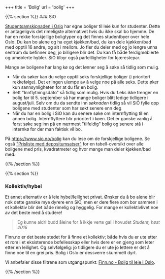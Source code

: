 +++
title = 'Bolig'
url = 'bolig'
+++

<div>
{{% section %}}
### SiO

[Studentsamskipnaden i Oslo](https://www.sio.no/bolig) har egne boliger til leie kun for studenter. Dette er antageligvis det rimeligste alternativet hvis du ikke skal bo hjemme. De har en rekke forskjellige boligtyper og det finnes studentbyer over hele Oslo. Du kan bo alene og ha eget kjøkken/bad, du kan dele kjøkken/bad med opptil 16 andre, og alt i mellom. Jo fler du deler med og jo lengre unna sentrum du befinner deg, jo billigere blir det. Du kan få både ferdigmøblerte og umøblerte hybler. SiO tilbyr også parleilligheter for kjærestepar.

Mange av boligene har lang kø og det lønner seg å søke så tidlig som mulig.

- Når du søker kan du velge opptil seks forskjellige boliger (i prioritert rekkefølge). Det er ingen ulempe av å velge noe på alle seks. Dette øker kun sannsynligheten for at du får en bolig.
- Sett "Innflytningsdato" så tidlig som mulig. Hvis du f.eks ikke trenger en bolig før til 5. september så har mange boliger blitt ledige tidligere i august/juli. Selv om du da sendte inn *søknaden* tidlig så vil SiO fylle opp boligene med studenter som har søkt senere enn deg.
- Når du har en bolig i SiO kan du senere søke om internflytting til en annen bolig. Internflyttere blir prioritert i køen. Det er ganske vanlig å først søke seg inn på en nærmest "tilfeldig" bolig og senere stå i internkø for der man faktisk vil bo.

På <https://www.sio.no/bolig> kan du lese om de forskjellige boligene. Se også ["Prisliste med depositumsatser"][sio-pris] for en tabell-oversikt over alle boligene med pris, kvadratmeter og hvor mange man deler kjøkken/bad med.

[sio-pris]: https://www.sio.no/bolig/husleie-og-kontrakt/_attachment/6686
{{% /section %}}

{{% section %}}
### Kollektiv/hybel

Et annet alternativ er å leie hybel/leilighet privat. Ønsker du å bo alene blir nok dette ganske mye dyrere enn SiO, men er dere flere som bor sammen i et kollektiv blir det både rimelig og hyggelig. For mange er kollektivlivet noe av det beste med å studere!

<div class="quote-list">
<blockquote>
Eg kunne aldri budd åleine for å ikkje verte gal i hovudet
<cite>Student, høst 2016</cite>
</blockquote>
</div>

Finn.no er det beste stedet for å finne et kollektiv; både hvis du er ute etter et rom i et eksisterende bofellesskap eller hvis dere er en gjeng som leter etter en leilighet. Og selvfølgelig: jo tidligere du er ute jo lettere er det å finne noe til en grei pris. Bolig i Oslo er dessverre skummelt dyrt.

Vi anbefaler disse filtrene som utgangspunkt: [Finn.no - Bolig til leie i Oslo](https://www.finn.no/realestate/lettings/search.html?location=0.20061&location=1.20061.20528&location=1.20061.20507&location=1.20061.20515&location=1.20061.20512&location=1.20061.20529&location=1.20061.20511&location=1.20061.20522&location=1.20061.20510&location=1.20061.20513&location=1.20061.20530&location=1.20061.20509&location=1.20061.20533&location=1.20061.20508&location=1.20061.20531&property_type=1&property_type=16&property_type=3&property_type=4&property_type=17&property_type=2&property_type=18).

{{% /section %}}

</div>

